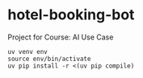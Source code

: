 # hotel-booking-bot
Project for Course: AI Use Case


```
uv venv env
source env/bin/activate
uv pip install -r <(uv pip compile)
```